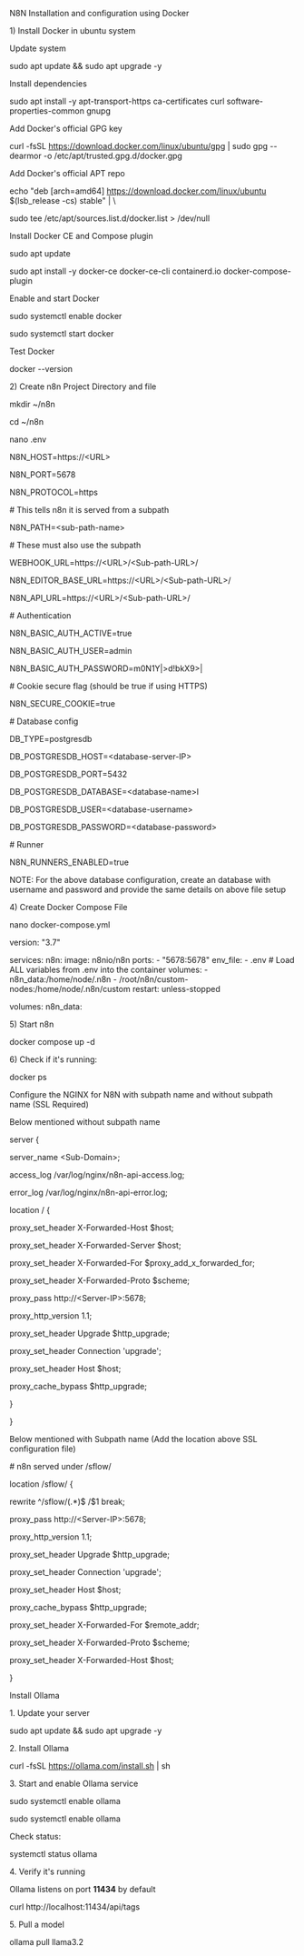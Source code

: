 N8N Installation and configuration using Docker

1\) Install Docker in ubuntu system

Update system

sudo apt update && sudo apt upgrade -y

Install dependencies

sudo apt install -y apt-transport-https ca-certificates curl
software-properties-common gnupg

Add Docker\'s official GPG key

curl -fsSL https://download.docker.com/linux/ubuntu/gpg \| sudo gpg
\--dearmor -o /etc/apt/trusted.gpg.d/docker.gpg

Add Docker\'s official APT repo

echo \"deb \[arch=amd64\] https://download.docker.com/linux/ubuntu
\$(lsb_release -cs) stable\" \| \\

sudo tee /etc/apt/sources.list.d/docker.list \> /dev/null

Install Docker CE and Compose plugin

sudo apt update

sudo apt install -y docker-ce docker-ce-cli containerd.io
docker-compose-plugin

Enable and start Docker

sudo systemctl enable docker

sudo systemctl start docker

Test Docker

docker \--version

2\) Create n8n Project Directory and file

mkdir \~/n8n

cd \~/n8n

nano .env

N8N_HOST=https://\<URL\>

N8N_PORT=5678

N8N_PROTOCOL=https

\# This tells n8n it is served from a subpath

N8N_PATH=\<sub-path-name\>

\# These must also use the subpath

WEBHOOK_URL=https://\<URL\>/\<Sub-path-URL\>/

N8N_EDITOR_BASE_URL=https://\<URL\>/\<Sub-path-URL\>/

N8N_API_URL=https://\<URL\>/\<Sub-path-URL\>/

\# Authentication

N8N_BASIC_AUTH_ACTIVE=true

N8N_BASIC_AUTH_USER=admin

N8N_BASIC_AUTH_PASSWORD=m0N1Y\|\>d!bkX9\>\|

\# Cookie secure flag (should be true if using HTTPS)

N8N_SECURE_COOKIE=true

\# Database config

DB_TYPE=postgresdb

DB_POSTGRESDB_HOST=\<database-server-IP\>

DB_POSTGRESDB_PORT=5432

DB_POSTGRESDB_DATABASE=\<database-name\>l

DB_POSTGRESDB_USER=\<database-username\>

DB_POSTGRESDB_PASSWORD=\<database-password\>

\# Runner

N8N_RUNNERS_ENABLED=true

NOTE: For the above database configuration, create an database with
username and password and provide the same details on above file setup

4\) Create Docker Compose File

nano docker-compose.yml

version: "3.7"

services:
  n8n:
    image: n8nio/n8n
    ports:
      - "5678:5678"
    env_file:
      - .env   # Load ALL variables from .env into the container
    volumes:
      - n8n_data:/home/node/.n8n
      - /root/n8n/custom-nodes:/home/node/.n8n/custom
    restart: unless-stopped

volumes:
  n8n_data:


5\) Start n8n

docker compose up -d

6\) Check if it\'s running:

docker ps

Configure the NGINX for N8N with subpath name and without subpath name
(SSL Required)

Below mentioned without subpath name

server {

server_name \<Sub-Domain\>;

access_log /var/log/nginx/n8n-api-access.log;

error_log /var/log/nginx/n8n-api-error.log;

location / {

proxy_set_header X-Forwarded-Host \$host;

proxy_set_header X-Forwarded-Server \$host;

proxy_set_header X-Forwarded-For \$proxy_add_x_forwarded_for;

proxy_set_header X-Forwarded-Proto \$scheme;

proxy_pass http://\<Server-IP\>:5678;

proxy_http_version 1.1;

proxy_set_header Upgrade \$http_upgrade;

proxy_set_header Connection \'upgrade\';

proxy_set_header Host \$host;

proxy_cache_bypass \$http_upgrade;

}

}

Below mentioned with Subpath name (Add the location above SSL
configuration file)

\# n8n served under /sflow/

location /sflow/ {

rewrite \^/sflow/(.\*)\$ /\$1 break;

proxy_pass http://\<Server-IP\>:5678;

proxy_http_version 1.1;

proxy_set_header Upgrade \$http_upgrade;

proxy_set_header Connection \'upgrade\';

proxy_set_header Host \$host;

proxy_cache_bypass \$http_upgrade;

proxy_set_header X-Forwarded-For \$remote_addr;

proxy_set_header X-Forwarded-Proto \$scheme;

proxy_set_header X-Forwarded-Host \$host;

}

Install Ollama

1\. Update your server

sudo apt update && sudo apt upgrade -y

2\. Install Ollama

curl -fsSL https://ollama.com/install.sh \| sh

3\. Start and enable Ollama service

sudo systemctl enable ollama

sudo systemctl enable ollama

Check status:

systemctl status ollama

4\. Verify it's running

Ollama listens on port **11434** by default

curl http://localhost:11434/api/tags

5\. Pull a model

ollama pull llama3.2
